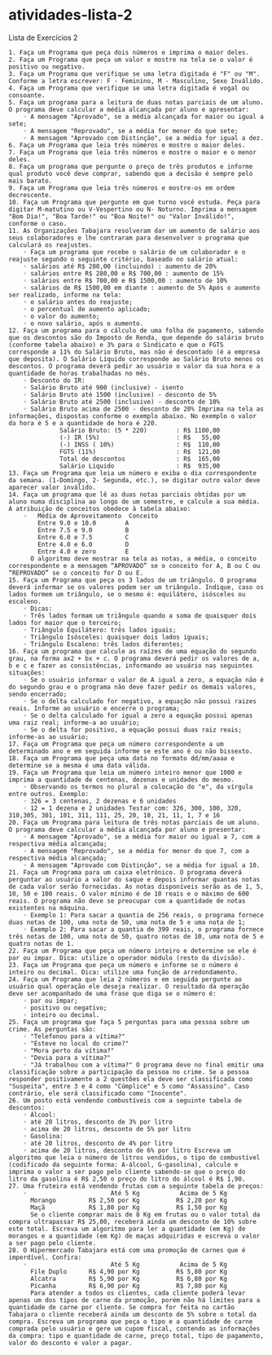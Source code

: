 # atividades-lista-2
Lista de Exercícios 2

    1. Faça um Programa que peça dois números e imprima o maior deles.
    2. Faça um Programa que peça um valor e mostre na tela se o valor é positivo ou negativo.
    3. Faça um Programa que verifique se uma letra digitada é "F" ou "M". Conforme a letra escrever: F - Feminino, M - Masculino, Sexo Inválido.
    4. Faça um Programa que verifique se uma letra digitada é vogal ou consoante.
    5. Faça um programa para a leitura de duas notas parciais de um aluno. O programa deve calcular a média alcançada por aluno e apresentar:
        ◦ A mensagem "Aprovado", se a média alcançada for maior ou igual a sete;
        ◦ A mensagem "Reprovado", se a média for menor do que sete;
        ◦ A mensagem "Aprovado com Distinção", se a média for igual a dez.
    6. Faça um Programa que leia três números e mostre o maior deles.
    7. Faça um Programa que leia três números e mostre o maior e o menor deles.
    8. Faça um programa que pergunte o preço de três produtos e informe qual produto você deve comprar, sabendo que a decisão é sempre pelo mais barato.
    9. Faça um Programa que leia três números e mostre-os em ordem decrescente.
    10. Faça um Programa que pergunte em que turno você estuda. Peça para digitar M-matutino ou V-Vespertino ou N- Noturno. Imprima a mensagem "Bom Dia!", "Boa Tarde!" ou "Boa Noite!" ou "Valor Inválido!", conforme o caso.
    11. As Organizações Tabajara resolveram dar um aumento de salário aos seus colaboradores e lhe contraram para desenvolver o programa que calculará os reajustes.
        ◦ Faça um programa que recebe o salário de um colaborador e o reajuste segundo o seguinte critério, baseado no salário atual:
        ◦ salários até R$ 280,00 (incluindo) : aumento de 20%
        ◦ salários entre R$ 280,00 e R$ 700,00 : aumento de 15%
        ◦ salários entre R$ 700,00 e R$ 1500,00 : aumento de 10%
        ◦ salários de R$ 1500,00 em diante : aumento de 5% Após o aumento ser realizado, informe na tela:
        ◦ o salário antes do reajuste;
        ◦ o percentual de aumento aplicado;
        ◦ o valor do aumento;
        ◦ o novo salário, após o aumento.
    12. Faça um programa para o cálculo de uma folha de pagamento, sabendo que os descontos são do Imposto de Renda, que depende do salário bruto (conforme tabela abaixo) e 3% para o Sindicato e que o FGTS corresponde a 11% do Salário Bruto, mas não é descontado (é a empresa que deposita). O Salário Líquido corresponde ao Salário Bruto menos os descontos. O programa deverá pedir ao usuário o valor da sua hora e a quantidade de horas trabalhadas no mês.
        ◦ Desconto do IR:
        ◦ Salário Bruto até 900 (inclusive) - isento
        ◦ Salário Bruto até 1500 (inclusive) - desconto de 5%
        ◦ Salário Bruto até 2500 (inclusive) - desconto de 10%
        ◦ Salário Bruto acima de 2500 - desconto de 20% Imprima na tela as informações, dispostas conforme o exemplo abaixo. No exemplo o valor da hora é 5 e a quantidade de hora é 220.
                  Salário Bruto: (5 * 220)        : R$ 1100,00
                  (-) IR (5%)                     : R$   55,00  
                  (-) INSS ( 10%)                 : R$  110,00
                  FGTS (11%)                      : R$  121,00
                  Total de descontos              : R$  165,00
                  Salário Liquido                 : R$  935,00
    13. Faça um Programa que leia um número e exiba o dia correspondente da semana. (1-Domingo, 2- Segunda, etc.), se digitar outro valor deve aparecer valor inválido.
    14. Faça um programa que lê as duas notas parciais obtidas por um aluno numa disciplina ao longo de um semestre, e calcule a sua média. A atribuição de conceitos obedece à tabela abaixo:
        ◦   Média de Aproveitamento  Conceito
            Entre 9.0 e 10.0        A
            Entre 7.5 e 9.0         B
            Entre 6.0 e 7.5         C
            Entre 4.0 e 6.0         D
            Entre 4.0 e zero        E
          O algoritmo deve mostrar na tela as notas, a média, o conceito correspondente e a mensagem “APROVADO” se o conceito for A, B ou C ou “REPROVADO” se o conceito for D ou E.
    15. Faça um Programa que peça os 3 lados de um triângulo. O programa deverá informar se os valores podem ser um triângulo. Indique, caso os lados formem um triângulo, se o mesmo é: equilátero, isósceles ou escaleno.
        ◦ Dicas:
        ◦ Três lados formam um triângulo quando a soma de quaisquer dois lados for maior que o terceiro;
        ◦ Triângulo Equilátero: três lados iguais;
        ◦ Triângulo Isósceles: quaisquer dois lados iguais;
        ◦ Triângulo Escaleno: três lados diferentes;
    16. Faça um programa que calcule as raízes de uma equação do segundo grau, na forma ax2 + bx + c. O programa deverá pedir os valores de a, b e c e fazer as consistências, informando ao usuário nas seguintes situações:
        ◦ Se o usuário informar o valor de A igual a zero, a equação não é do segundo grau e o programa não deve fazer pedir os demais valores, sendo encerrado;
        ◦ Se o delta calculado for negativo, a equação não possui raizes reais. Informe ao usuário e encerre o programa;
        ◦ Se o delta calculado for igual a zero a equação possui apenas uma raiz real; informe-a ao usuário;
        ◦ Se o delta for positivo, a equação possui duas raiz reais; informe-as ao usuário;
    17. Faça um Programa que peça um número correspondente a um determinado ano e em seguida informe se este ano é ou não bissexto.
    18. Faça um Programa que peça uma data no formato dd/mm/aaaa e determine se a mesma é uma data válida.
    19. Faça um Programa que leia um número inteiro menor que 1000 e imprima a quantidade de centenas, dezenas e unidades do mesmo.
        ◦ Observando os termos no plural a colocação do "e", da vírgula entre outros. Exemplo:
        ◦ 326 = 3 centenas, 2 dezenas e 6 unidades
        ◦ 12 = 1 dezena e 2 unidades Testar com: 326, 300, 100, 320, 310,305, 301, 101, 311, 111, 25, 20, 10, 21, 11, 1, 7 e 16
    20. Faça um Programa para leitura de três notas parciais de um aluno. O programa deve calcular a média alcançada por aluno e presentar:
        ◦ A mensagem "Aprovado", se a média for maior ou igual a 7, com a respectiva média alcançada;
        ◦ A mensagem "Reprovado", se a média for menor do que 7, com a respectiva média alcançada;
        ◦ A mensagem "Aprovado com Distinção", se a média for igual a 10.
    21. Faça um Programa para um caixa eletrônico. O programa deverá perguntar ao usuário a valor do saque e depois informar quantas notas de cada valor serão fornecidas. As notas disponíveis serão as de 1, 5, 10, 50 e 100 reais. O valor mínimo é de 10 reais e o máximo de 600 reais. O programa não deve se preocupar com a quantidade de notas existentes na máquina.
        ◦ Exemplo 1: Para sacar a quantia de 256 reais, o programa fornece duas notas de 100, uma nota de 50, uma nota de 5 e uma nota de 1;
        ◦ Exemplo 2: Para sacar a quantia de 399 reais, o programa fornece três notas de 100, uma nota de 50, quatro notas de 10, uma nota de 5 e quatro notas de 1.
    22. Faça um Programa que peça um número inteiro e determine se ele é par ou impar. Dica: utilize o operador módulo (resto da divisão).
    23. Faça um Programa que peça um número e informe se o número é inteiro ou decimal. Dica: utilize uma função de arredondamento.
    24. Faça um Programa que leia 2 números e em seguida pergunte ao usuário qual operação ele deseja realizar. O resultado da operação deve ser acompanhado de uma frase que diga se o número é:
        ◦ par ou ímpar;
        ◦ positivo ou negativo;
        ◦ inteiro ou decimal.
    25. Faça um programa que faça 5 perguntas para uma pessoa sobre um crime. As perguntas são:
        ◦ "Telefonou para a vítima?"
        ◦ "Esteve no local do crime?"
        ◦ "Mora perto da vítima?"
        ◦ "Devia para a vítima?"
        ◦ "Já trabalhou com a vítima?" O programa deve no final emitir uma classificação sobre a participação da pessoa no crime. Se a pessoa responder positivamente a 2 questões ela deve ser classificada como "Suspeita", entre 3 e 4 como "Cúmplice" e 5 como "Assassino". Caso contrário, ele será classificado como "Inocente".
    26. Um posto está vendendo combustíveis com a seguinte tabela de descontos:
        ◦ Álcool:
        ◦ até 20 litros, desconto de 3% por litro
        ◦ acima de 20 litros, desconto de 5% por litro
        ◦ Gasolina:
        ◦ até 20 litros, desconto de 4% por litro
        ◦ acima de 20 litros, desconto de 6% por litro Escreva um algoritmo que leia o número de litros vendidos, o tipo de combustível (codificado da seguinte forma: A-álcool, G-gasolina), calcule e imprima o valor a ser pago pelo cliente sabendo-se que o preço do litro da gasolina é R$ 2,50 o preço do litro do álcool é R$ 1,90.
    27. Uma fruteira está vendendo frutas com a seguinte tabela de preços:
        ◦                       Até 5 Kg           Acima de 5 Kg
          Morango         R$ 2,50 por Kg          R$ 2,20 por Kg
          Maçã            R$ 1,80 por Kg          R$ 1,50 por Kg
          Se o cliente comprar mais de 8 Kg em frutas ou o valor total da compra ultrapassar R$ 25,00, receberá ainda um desconto de 10% sobre este total. Escreva um algoritmo para ler a quantidade (em Kg) de morangos e a quantidade (em Kg) de maças adquiridas e escreva o valor a ser pago pelo cliente.
    28. O Hipermercado Tabajara está com uma promoção de carnes que é imperdível. Confira:
        ◦                       Até 5 Kg           Acima de 5 Kg
          File Duplo      R$ 4,90 por Kg          R$ 5,80 por Kg
          Alcatra         R$ 5,90 por Kg          R$ 6,80 por Kg
          Picanha         R$ 6,90 por Kg          R$ 7,80 por Kg
          Para atender a todos os clientes, cada cliente poderá levar apenas um dos tipos de carne da promoção, porém não há limites para a quantidade de carne por cliente. Se compra for feita no cartão Tabajara o cliente receberá ainda um desconto de 5% sobre o total da compra. Escreva um programa que peça o tipo e a quantidade de carne comprada pelo usuário e gere um cupom fiscal, contendo as informações da compra: tipo e quantidade de carne, preço total, tipo de pagamento, valor do desconto e valor a pagar.

